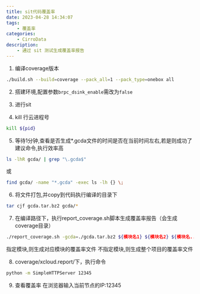 ```yaml
---
title: sit代码覆盖率
date: 2023-04-28 14:34:07
tags:
    - 覆盖率
categories:
    - CirroData
description:
    - 通过 sit 测试生成覆盖率报告
---
```


1. 编译coverage版本

``` bash
./build.sh --build=coverage --pack_all=1 --pack_type=onebox all
```

2. 搭建环境,配置参数`brpc_dsink_enable`需改为`false`

3. 进行sit

4. kill 行云进程号

``` bash
kill ${pid}
```

5. 等待1分钟,查看是否生成*.gcda文件的时间是否在当前时间左右,若是则成功了
建议命令,执行效率高

``` bash
ls -lhR gcda/ | grep "\.gcda$"
```

或

``` bash
find gcda/ -name "*.gcda" -exec ls -lh {} \;
```

6. 将文件打包,并copy到代码执行编译的目录下

``` bash
tar cjf gcda.tar.bz2 gcda/*
```

7. 在编译路径下，执行report_coverage.sh脚本生成覆盖率报告（会生成coverage目录）

``` bash
./report_coverage.sh -gcda=./gcda.tar.bz2 ${模块名1} ${模块名2} ${模块名...}
```

指定模块,则生成对应模块的覆盖率文件
不指定模块,则生成整个项目的覆盖率文件

8. coverage/xcloud.report/下，执行命令

``` bash
python -m SimpleHTTPServer 12345
```

9.	查看覆盖率
在浏览器输入当前节点的IP:12345
